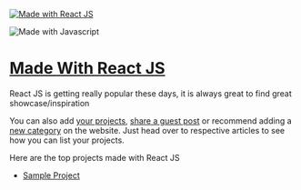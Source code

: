 [![Made with React JS](https://madewithjavascript.club/_nuxt/uploads/9fea7ff-640.png)][made-with-react-js]

![Made with Javascript](https://madewithjavascript.club/Made-With-Javascript-Logo.png)

# [Made With React JS][made-with-react-js]

React JS is getting really popular these days, it is always great to find great showcase/inspiration

You can also add [your projects][request-project], [share a guest post][request-post] or recommend adding a [new category][request-category] on the website. Just head over to respective articles to see how you can list your projects.

Here are the top projects made with React JS

- [Sample Project][sample-project]

[made-with-react-js]: https://madewithjavascript.club/categories/react-js "Made with React JS"
[made-with-javascript]: https://madewithjavascript.club/ "Made with Javscript Club"
[sample-project]: ./../your-project-made-with-react-js-showcase.md "Project Name | Made with React JS"
[request-project]: https://madewithjavascript.club/categories/request/project "Submit your project | Made with Javascript"
[request-post]: https://madewithjavascript.club/categories/request/post "Guest Post | Made with Javascript"
[request-category]: https://madewithjavascript.club/categories/request/categories "Suggest new JS framework | Made with Javascript"
